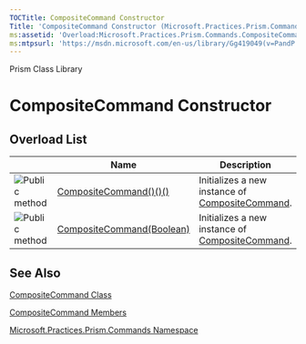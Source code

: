 ```yaml
---
TOCTitle: CompositeCommand Constructor
Title: 'CompositeCommand Constructor (Microsoft.Practices.Prism.Commands)'
ms:assetid: 'Overload:Microsoft.Practices.Prism.Commands.CompositeCommand.\#ctor'
ms:mtpsurl: 'https://msdn.microsoft.com/en-us/library/Gg419049(v=PandP.50)'
---
```


Prism Class Library

CompositeCommand Constructor
============================

Overload List
-------------

<span id="overloadMembersTableToggle"></span>
<table>
<colgroup>
<col width="33%" />
<col width="33%" />
<col width="33%" />
</colgroup>
<thead>
<tr class="header">
<th> </th>
<th>Name</th>
<th>Description</th>
</tr>
</thead>
<tbody>
<tr class="odd">
<td><img src="https://msdn.microsoft.com/en-us/Gg419049.pubmethod(en-us,PandP.50).gif" title="Public method" /></td>
<td><a href="https://msdn.microsoft.com/m:microsoft.practices.prism.commands.compositecommand.">CompositeCommand()()()</a></td>
<td><div class="summary">
Initializes a new instance of <a href="https://msdn.microsoft.com/t:microsoft.practices.prism.commands.compositecommand">CompositeCommand</a>.
</div></td>
</tr>
<tr class="even">
<td><img src="https://msdn.microsoft.com/en-us/Gg419049.pubmethod(en-us,PandP.50).gif" title="Public method" /></td>
<td><a href="https://msdn.microsoft.com/m:microsoft.practices.prism.commands.compositecommand.">CompositeCommand(Boolean)</a></td>
<td><div class="summary">
Initializes a new instance of <a href="https://msdn.microsoft.com/t:microsoft.practices.prism.commands.compositecommand">CompositeCommand</a>.
</div></td>
</tr>
</tbody>
</table>

See Also
--------


[CompositeCommand Class](https://msdn.microsoft.com/t:microsoft.practices.prism.commands.compositecommand)

[CompositeCommand Members](https://msdn.microsoft.com/allmembers.t:microsoft.practices.prism.commands.compositecommand)

[Microsoft.Practices.Prism.Commands Namespace](https://msdn.microsoft.com/n:microsoft.practices.prism.commands)
